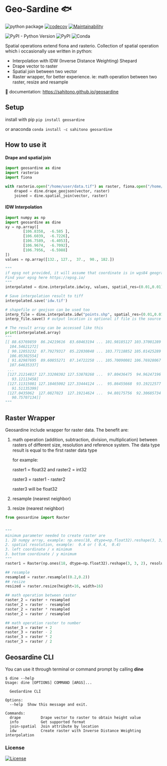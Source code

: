 # Geo-Sardine :fish:
![python package](https://github.com/sahitono/geosardine/workflows/python%20package/badge.svg)
[![codecov](https://codecov.io/gh/sahitono/geosardine/branch/master/graph/badge.svg)](https://codecov.io/gh/sahitono/geosardine)
[![Maintainability](https://api.codeclimate.com/v1/badges/e7ec3c08fe42ef4b5e19/maintainability)](https://codeclimate.com/github/sahitono/geosardine/maintainability)

![PyPI - Python Version](https://img.shields.io/pypi/pyversions/geosardine)
![PyPI](https://img.shields.io/pypi/v/geosardine)
![Conda](https://img.shields.io/conda/v/sahitono/geosardine)

Spatial operations extend fiona and rasterio.
Collection of spatial operation which i occasionally use written in python:
 - Interpolation with IDW (Inverse Distance Weighting) Shepard
 - Drape vector to raster
 - Spatial join between two vector
 - Raster wrapper, for better experience. ie: math operation between two raster, resize and resample

:blue_book: documentation: https://sahitono.github.io/geosardine
## Setup
install with pip
```pip install geosardine```

or anaconda
```conda install -c sahitono geosardine```

## How to use it

#### Drape and spatial join
```python
import geosardine as dine
import rasterio
import fiona

with rasterio.open("/home/user/data.tif") as raster, fiona.open("/home/user/data.shp") as vector:
    draped = dine.drape_geojson(vector, raster)
    joined = dine.spatial_join(vector, raster) 
```
#### IDW Interpolation
```python
import numpy as np
import geosardine as dine
xy = np.array([
        [106.8358,  -6.585 ],
        [106.6039,  -6.7226],
        [106.7589,  -6.4053],
        [106.9674,  -6.7092],
        [106.7956,  -6.5988]
])
values = np.array([132., 127.,  37.,  90., 182.])

"""
if epsg not provided, it will assume that coordinate is in wgs84 geographic
Find your epsg here https://epsg.io/
"""
interpolated = dine.interpolate.idw(xy, values, spatial_res=(0.01,0.01), epsg=4326)

# Save interpolation result to tiff
interpolated.save('idw.tif')

# shapefile or geojson can be used too
interp_file = dine.interpolate.idw("points.shp", spatial_res=(0.01,0.01), column_name="value")
interp_file.save() # output location is optional if file is the source

# The result array can be accessed like this
print(interpolated.array)
"""
[[ 88.63769859  86.24219616  83.60463194 ... 101.98185127 103.37001289
  104.54621272]
 [ 90.12053232  87.79279317  85.22030848 ... 103.77118852 105.01425289
  106.05302554]
 [ 91.82987695  89.60855271  87.14722258 ... 105.70090081 106.76928067
  107.64635337]
 ...
 [127.21214817 127.33208302 127.53878268 ...  97.80436475  94.96247196
   93.12113458]
 [127.11315081 127.18465002 127.33444124 ...  95.86455668  93.19212577
   91.51135399]
 [127.0435062  127.0827023  127.19214624 ...  94.80175756  92.30685734
   90.75707134]]
"""


```


## Raster Wrapper
Geosardine include wrapper for raster data. The benefit are:
1. math operation (addition, subtraction, division, multiplication) between rasters of different size, resolution and reference system.
   The data type result is equal to the first raster data type

   for example:
   
   raster1 = float32 and raster2 = int32

   raster3 = raster1 - raster2
   
   raster3 will be float32
2. resample (nearest neighbor)
3. resize (nearest neighbor)
```python
from geosardine import Raster


"""
minimum parameter needed to create raster are 
1. 2D numpy array, example: np.ones(18, dtype=np.float32).reshape(3, 3, 2)
2. spatial resolution, example:  0.4 or ( 0.4,  0.4)
3. left coordinate / x minimum
3. bottom coordinate / y minimum
"""
raster1 = Raster(np.ones(18, dtype=np.float32).reshape(3, 3, 2), resolution=0.4, x_min=120, y_max=0.7)

## resample
resampled = raster.resample((0.2,0.2))
## resize
resized = raster.resize(height=16, width=16)

## math operation between raster
raster_2 = raster + resampled
raster_2 = raster - resampled
raster_2 = raster * resampled
raster_2 = raster / resampled

## math operation raster to number
raster_3 = raster + 2
raster_3 = raster - 2
raster_3 = raster * 2
raster_3 = raster / 2

```



## Geosardine CLI
You can use it through terminal or command prompt by calling **dine**

```
$ dine --help
Usage: dine [OPTIONS] COMMAND [ARGS]...

  GeoSardine CLI

Options:
  --help  Show this message and exit.

Commands:
  drape         Drape vector to raster to obtain height value
  info          Get supported format
  join-spatial  Join attribute by location
  idw           Create raster with Inverse Distance Weighting interpolation
```

### License
[![License](https://img.shields.io/badge/License-BSD%203--Clause-blue.svg)](https://opensource.org/licenses/BSD-3-Clause)
